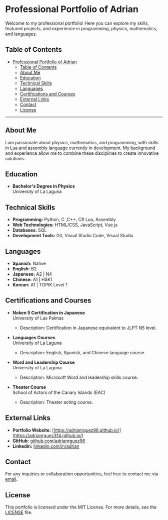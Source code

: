 # Professional Portfolio of Adrian

Welcome to my professional portfolio! Here you can explore my skills, featured projects, and experience in programming, physics, mathematics, and languages.

## Table of Contents

- [Professional Portfolio of Adrian](#professional-portfolio-of-adrian)
  - [Table of Contents](#table-of-contents)
  - [About Me](#about-me)
  - [Education](#education)
  - [Technical Skills](#technical-skills)
  - [Languages](#languages)
  - [Certifications and Courses](#certifications-and-courses)
  - [External Links](#external-links)
  - [Contact](#contact)
  - [License](#license)

---

## About Me

I am passionate about physics, mathematics, and programming, with skills in Lua and assembly language currently in development. My background and experience allow me to combine these disciplines to create innovative solutions.

## Education

- **Bachelor's Degree in Physics**  
  University of La Laguna

## Technical Skills

- **Programming:** Python, C ,C++, C# Lua, Assembly  
- **Web Technologies:** HTML/CSS, JavaScript, Vue.js  
- **Databases:** SQL 
- **Development Tools:** Git, Visual Studio Code, Visual Studio  

## Languages

- **Spanish:** Native 
- **English:** B2  
- **Japanese:** A2  | N4
- **Chinese:** A1  | HSK1 
- **Korean:** A1   | TOPIK Level 1

## Certifications and Courses

- **Noken 5 Certification in Japanese**  
  University of Las Palmas  
  - Description: Certification in Japanese equivalent to JLPT N5 level.

- **Languages Courses**  
  University of La Laguna  
  - Description: English, Spanish, and Chinese language course.

- **Word and Leadership Course**  
  University of La Laguna  
  - Description: Microsoft Word and leadership skills course.

- **Theater Course**  
  School of Actors of the Canary Islands (EAC)  
  - Description: Theater acting course.

## External Links

- **Portfolio Website:** [https://adrianrguez96.github.io/](https://adrianrguez314.github.io/)
- **GitHub:** [github.com/adrianrguez96](https://github.com/adrianrguez314)
- **Linkedin:** [linkedin.com/in/adrian](https://linkedin.com/in/adrianrguez296)

## Contact

For any inquiries or collaboration opportunities, feel free to contact me via [email](mailto:Adrianrguez96@gmail.com).

## License

This portfolio is licensed under the MIT License. For more details, see the [LICENSE](./LICENSE) file.
